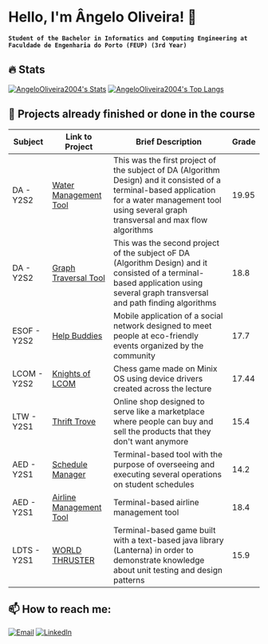 # Hello, I'm Ângelo Oliveira! 👋
**`Student of the Bachelor in Informatics and Computing Engineering at Faculdade de Engenharia do Porto (FEUP) (3rd Year)`** <br>

## 🔥 Stats

[![AngeloOliveira2004's Stats](https://github-readme-stats.vercel.app/api?username=AngeloOliveira2004&show_icons=true&theme=radical)](https://github.com/AngeloOliveira2004)
[![AngeloOliveira2004's Top Langs](https://github-readme-stats.vercel.app/api/top-langs/?username=AngeloOliveira2004&layout=compact&theme=radical)](https://github.com/AngeloOliveira2004)

## 🚀 Projects already finished or done in the course

| Subject               | Link to Project                                        | Brief Description               | Grade |
|-----------------------|-------------------------------------------------------|---------------------------------|-------|
| DA -  Y2S2    | [Water Management Tool](https://github.com/AngeloOliveira2004/DA_1st_Project) | This was the first project of the subject of DA (Algorithm Design) and it consisted of a terminal-based application for a water management tool using several graph transversal and max flow algorithms   | 19.95     |
| DA -  Y2S2    | [Graph Traversal Tool](https://github.com/AngeloOliveira2004/DA_2nd_Project) | This was the second project of the subject oF DA (Algorithm Design) and it consisted of a terminal-based application using several graph transversal and path finding algorithms    | 18.8    |
| ESOF - Y2S2   | [Help Buddies](https://github.com/AngeloOliveira2004/ESOF_Project) | Mobile application of a social network designed to meet people at eco-friendly events organized by the community  | 17.7    |
| LCOM - Y2S2     | [Knights of LCOM](https://github.com/AngeloOliveira2004/LCOM_Project) | Chess game made on Minix OS using device drivers created across the lecture    | 17.44     |
| LTW - Y2S1     | [Thrift Trove](https://github.com/AngeloOliveira2004/LTW_Project) | Online shop designed to serve like a marketplace where people can buy and sell the products that they don't want anymore     | 15.4     |
| AED - Y2S1     | [Schedule Manager](https://github.com/AngeloOliveira2004/AED_1st_Project) |  Terminal-based tool with the purpose of overseeing and executing several operations on student schedules    | 14.2     |
| AED - Y2S1     | [Airline Management Tool](https://github.com/AngeloOliveira2004/AED_2nd_Project) | Terminal-based airline management tool    | 18.4       |
| LDTS - Y2S1     | [WORLD THRUSTER](https://github.com/AngeloOliveira2004/LDTS_Project) | Terminal-based game built with a text-based java library (Lanterna) in order to demonstrate knowledge about unit testing and design patterns    | 15.9     

## 📫 How to reach me:

[![Email](https://img.shields.io/badge/Email-D14836?logo=gmail&logoColor=white&style=flat)](mailto:up202207798@up.pt)
[![LinkedIn](https://img.shields.io/badge/LinkedIn-0A66C2?logo=linkedin&logoColor=white&style=flat)](https://linkedin.com/in/ângelo-oliveira-6a6388181)

